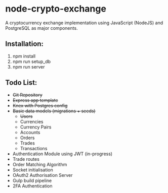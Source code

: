 # node-crypto-exchange
A cryptocurrency exchange implementation using JavaScript (NodeJS) and PostgreSQL as major components.

## Installation:

1. npm install
2. npm run setup_db
3. npm run server

## Todo List:

+ ~~Git Repository~~
+ ~~Express app template~~
+ ~~Knex with Postgres config~~
+ ~~Basic data models (migrations + seeds)~~
  + ~~Users~~
  + Currencies
  + Currency Pairs
  + Accounts
  + Orders
  + Trades
  + Transactions
+ Authentication Module using JWT (in-progress)
+ Trade routes
+ Order Matching Algorithm
+ Socket initialisation
+ OAuth2 Authorisation Server
+ Gulp build pipeline
+ 2FA Authentication